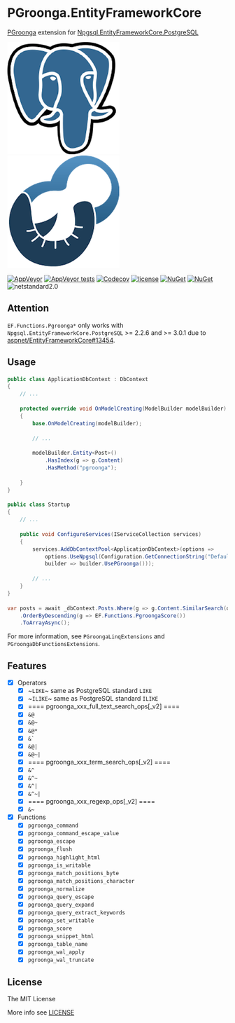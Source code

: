# PGroonga.EntityFrameworkCore

[PGroonga](https://pgroonga.github.io) extension for [Npgsql.EntityFrameworkCore.PostgreSQL](https://github.com/npgsql/Npgsql.EntityFrameworkCore.PostgreSQL)

![postgresql](postgresql.png)![pgroonga](pgroonga.png)

[![AppVeyor](https://img.shields.io/appveyor/ci/JoyMoe/pgroonga-entityframeworkcore.svg)](https://ci.appveyor.com/project/JoyMoe/pgroonga-entityframeworkcore)
[![AppVeyor tests](https://img.shields.io/appveyor/tests/JoyMoe/pgroonga-entityframeworkcore)](https://ci.appveyor.com/project/JoyMoe/pgroonga-entityframeworkcore/build/tests)
[![Codecov](https://img.shields.io/codecov/c/gh/JoyMoe/PGroonga.EntityFrameworkCore)](https://codecov.io/gh/JoyMoe/PGroonga.EntityFrameworkCore)
[![license](https://img.shields.io/github/license/JoyMoe/Base62.Net.svg)](https://github.com/JoyMoe/Base62.Net/blob/master/LICENSE)
[![NuGet](https://img.shields.io/nuget/v/PGroonga.EntityFrameworkCore.svg)](https://www.nuget.org/packages/PGroonga.EntityFrameworkCore)
[![NuGet](https://img.shields.io/nuget/vpre/PGroonga.EntityFrameworkCore.svg)](https://www.nuget.org/packages/PGroonga.EntityFrameworkCore/absoluteLatest)
![netstandard2.0](https://img.shields.io/badge/.Net-netstandard2.0-brightgreen.svg)

## Attention

`EF.Functions.Pgroonga*` only works with `Npgsql.EntityFrameworkCore.PostgreSQL` >= 2.2.6 and >= 3.0.1 due to [aspnet/EntityFrameworkCore#13454](https://github.com/aspnet/EntityFrameworkCore/issues/13454).

## Usage

```csharp
public class ApplicationDbContext : DbContext
{
    // ...

    protected override void OnModelCreating(ModelBuilder modelBuilder)
    {
        base.OnModelCreating(modelBuilder);

        // ...

        modelBuilder.Entity<Post>()
            .HasIndex(g => g.Content)
            .HasMethod("pgroonga");

    }
}

public class Startup
{
    // ...

    public void ConfigureServices(IServiceCollection services)
    {
        services.AddDbContextPool<ApplicationDbContext>(options =>
            options.UseNpgsql(Configuration.GetConnectionString("DefaultConnection"),
            builder => builder.UsePGroonga()));

        // ...
    }
}

var posts = await _dbContext.Posts.Where(g => g.Content.SimilarSearch(q))
    .OrderByDescending(g => EF.Functions.PgroongaScore())
    .ToArrayAsync();
```

For more information, see `PGroongaLinqExtensions` and `PGroongaDbFunctionsExtensions`.

## Features

* [x] Operators
  * [x] ~`LIKE`~ same as PostgreSQL standard `LIKE`
  * [x] ~`ILIKE`~ same as PostgreSQL standard `ILIKE`
  * [x] ==== pgroonga_xxx_full_text_search_ops[_v2] ====
  * [x] `&@`
  * [x] `&@~`
  * [x] `&@*`
  * [x] `` &` ``
  * [x] `&@|`
  * [x] `&@~|`
  * [x] ==== pgroonga_xxx_term_search_ops[_v2] ====
  * [x] `&^`
  * [x] `&^~`
  * [x] `&^|`
  * [x] `&^~|`
  * [x] ==== pgroonga_xxx_regexp_ops[_v2] ====
  * [x] `&~`
* [x] Functions
  * [x] `pgroonga_command`
  * [x] `pgroonga_command_escape_value`
  * [x] `pgroonga_escape`
  * [x] `pgroonga_flush`
  * [x] `pgroonga_highlight_html`
  * [x] `pgroonga_is_writable`
  * [x] `pgroonga_match_positions_byte`
  * [x] `pgroonga_match_positions_character`
  * [x] `pgroonga_normalize`
  * [x] `pgroonga_query_escape`
  * [x] `pgroonga_query_expand`
  * [x] `pgroonga_query_extract_keywords`
  * [x] `pgroonga_set_writable`
  * [x] `pgroonga_score`
  * [x] `pgroonga_snippet_html`
  * [x] `pgroonga_table_name`
  * [x] `pgroonga_wal_apply`
  * [x] `pgroonga_wal_truncate`

## License

The MIT License

More info see [LICENSE](LICENSE)
